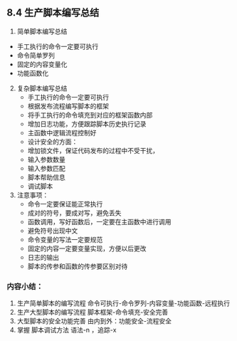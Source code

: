 ## 8.4 生产脚本编写总结

1. 简单脚本编写总结
 - 手工执行的命令一定要可执行
 - 命令简单罗列
 - 固定的内容变量化
 - 功能函数化
2. 复杂脚本编写总结
	- 手工执行的命令一定要可执行
	- 根据发布流程编写脚本的框架
	- 将手工执行的命令填充到对应的框架函数内部
	- 增加日志功能，方便跟踪脚本历史执行记录
	- 主函数中逻辑流程控制好
	- 设计安全的方面：
    - 增加锁文件，保证代码发布的过程中不受干扰，
    - 输入参数数量
    - 输入参数匹配
    - 脚本帮助信息
	- 调试脚本
3. 注意事项：
	- 命令一定要保证能正常执行
	- 成对的符号，要成对写，避免丢失
	- 函数调用，写好函数后，一定要在主函数中进行调用
	- 避免符号出现中文
	- 命令变量的写法一定要规范
	- 固定的内容一定要变量实现，方便以后更改
	- 日志的输出
	- 脚本的传参和函数的传参要区别对待

### 内容小结：
1. 生产简单脚本的编写流程
命令可执行-命令罗列-内容变量-功能函数-远程执行
2. 生产大型脚本的编写流程
脚本框架-命令填充-安全完善
3. 大型脚本的安全功能完善
由内到外：功能安全-流程安全
4. 掌握 脚本调试方法
语法-n ，追踪-x
